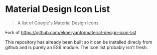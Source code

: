 # Material Design Icon List

> A list of Google's Material Design Icons

Fork of https://github.com/ekoeryanto/material-design-icon-list

This repository has already been built so it can be installed direcly from github and is purely an ES6 module.  The icon list probably isn't fresh.